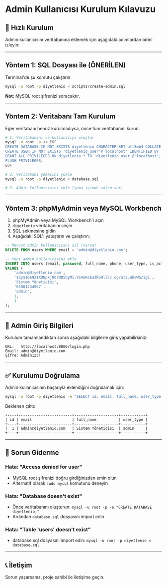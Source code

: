# Admin Kullanıcısı Kurulum Kılavuzu

## 🚀 Hızlı Kurulum

Admin kullanıcısını veritabanına eklemek için aşağıdaki adımlardan birini izleyin:

---

## Yöntem 1: SQL Dosyası ile (ÖNERİLEN)

Terminal'de şu komutu çalıştırın:

```bash
mysql -u root -p diyetlenio < scripts/create-admin.sql
```

**Not:** MySQL root şifrenizi soracaktır.

---

## Yöntem 2: Veritabanı Tam Kurulum

Eğer veritabanı henüz kurulmadıysa, önce tüm veritabanını kurun:

```bash
# 1. Veritabanını ve kullanıcıyı oluştur
mysql -u root -p << EOF
CREATE DATABASE IF NOT EXISTS diyetlenio CHARACTER SET utf8mb4 COLLATE utf8mb4_unicode_ci;
CREATE USER IF NOT EXISTS 'diyetlenio_user'@'localhost' IDENTIFIED BY 'diyetlenio2025';
GRANT ALL PRIVILEGES ON diyetlenio.* TO 'diyetlenio_user'@'localhost';
FLUSH PRIVILEGES;
EOF

# 2. Veritabanı şemasını yükle
mysql -u root -p diyetlenio < database.sql

# 3. Admin kullanıcısını ekle (şema içinde zaten var)
```

---

## Yöntem 3: phpMyAdmin veya MySQL Workbench

1. phpMyAdmin veya MySQL Workbench'i açın
2. `diyetlenio` veritabanını seçin
3. SQL sekmesine gidin
4. Aşağıdaki SQL'i yapıştırın ve çalıştırın:

```sql
-- Mevcut admin kullanıcısını sil (varsa)
DELETE FROM users WHERE email = 'admin@diyetlenio.com';

-- Yeni admin kullanıcısını ekle
INSERT INTO users (email, password, full_name, phone, user_type, is_active, is_email_verified)
VALUES (
    'admin@diyetlenio.com',
    '$2y$10$92IXUNpkjO0rOQ5byMi.Ye4oKoEa3Ro9llC/.og/at2.uheWG/igi',
    'Sistem Yöneticisi',
    '05001234567',
    'admin',
    1,
    1
);
```

---

## 🔑 Admin Giriş Bilgileri

Kurulum tamamlandıktan sonra aşağıdaki bilgilerle giriş yapabilirsiniz:

```
URL:   http://localhost:8000/login.php
Email: admin@diyetlenio.com
Şifre: Admin123!
```

---

## ✅ Kurulumu Doğrulama

Admin kullanıcısının başarıyla eklendiğini doğrulamak için:

```bash
mysql -u root -p diyetlenio -e "SELECT id, email, full_name, user_type FROM users WHERE user_type='admin';"
```

Beklenen çıktı:
```
+----+------------------------+--------------------+-----------+
| id | email                  | full_name          | user_type |
+----+------------------------+--------------------+-----------+
|  1 | admin@diyetlenio.com   | Sistem Yöneticisi  | admin     |
+----+------------------------+--------------------+-----------+
```

---

## 🔧 Sorun Giderme

### Hata: "Access denied for user"
- MySQL root şifrenizi doğru girdiğinizden emin olun
- Alternatif olarak `sudo mysql` komutunu deneyin

### Hata: "Database doesn't exist"
- Önce veritabanını oluşturun: `mysql -u root -p -e "CREATE DATABASE diyetlenio;"`
- Ardından `database.sql` dosyasını import edin

### Hata: "Table 'users' doesn't exist"
- database.sql dosyasını import edin: `mysql -u root -p diyetlenio < database.sql`

---

## 📞 İletişim

Sorun yaşarsanız, proje sahibi ile iletişime geçin.
